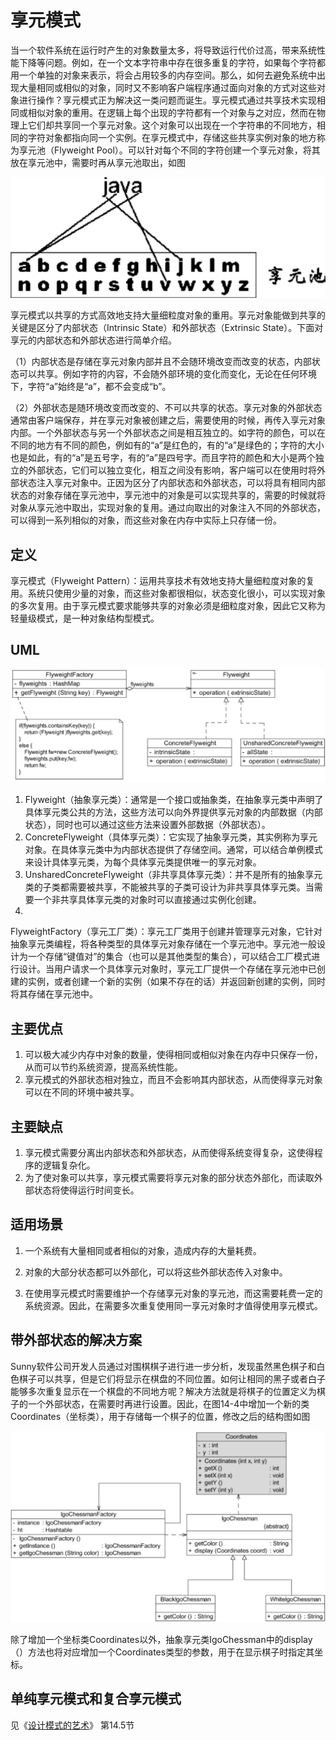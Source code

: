 # 享元模式

当一个软件系统在运行时产生的对象数量太多，将导致运行代价过高，带来系统性能下降等问题。例如，在一个文本字符串中存在很多重复的字符，如果每个字符都用一个单独的对象来表示，将会占用较多的内存空间。那么，如何去避免系统中出现大量相同或相似的对象，同时又不影响客户端程序通过面向对象的方式对这些对象进行操作？享元模式正为解决这一类问题而诞生。享元模式通过共享技术实现相同或相似对象的重用。在逻辑上每个出现的字符都有一个对象与之对应，然而在物理上它们却共享同一个享元对象。这个对象可以出现在一个字符串的不同地方，相同的字符对象都指向同一个实例。在享元模式中，存储这些共享实例对象的地方称为享元池（Flyweight
Pool）。可以针对每个不同的字符创建一个享元对象，将其放在享元池中，需要时再从享元池取出，如图

![image-20240514162429016](.gitbook/assets/image-20240514162429016.png)

享元模式以共享的方式高效地支持大量细粒度对象的重用。享元对象能做到共享的关键是区分了内部状态（Intrinsic
State）和外部状态（Extrinsic State）。下面对享元的内部状态和外部状态进行简单介绍。

（1）内部状态是存储在享元对象内部并且不会随环境改变而改变的状态，内部状态可以共享。例如字符的内容，不会随外部环境的变化而变化，无论在任何环境下，字符“a”始终是“a”，都不会变成“b”。

（2）外部状态是随环境改变而改变的、不可以共享的状态。享元对象的外部状态通常由客户端保存，并在享元对象被创建之后，需要使用的时候，再传入享元对象内部。一个外部状态与另一个外部状态之间是相互独立的。如字符的颜色，可以在不同的地方有不同的颜色，例如有的“a”是红色的，有的“a”是绿色的；字符的大小也是如此，有的“a”是五号字，有的“a”是四号字。而且字符的颜色和大小是两个独立的外部状态，它们可以独立变化，相互之间没有影响，客户端可以在使用时将外部状态注入享元对象中。正因为区分了内部状态和外部状态，可以将具有相同内部状态的对象存储在享元池中，享元池中的对象是可以实现共享的，需要的时候就将对象从享元池中取出，实现对象的复用。通过向取出的对象注入不同的外部状态，可以得到一系列相似的对象，而这些对象在内存中实际上只存储一份。

## 定义

享元模式（Flyweight
Pattern）：运用共享技术有效地支持大量细粒度对象的复用。系统只使用少量的对象，而这些对象都很相似，状态变化很小，可以实现对象的多次复用。由于享元模式要求能够共享的对象必须是细粒度对象，因此它又称为轻量级模式，是一种对象结构型模式。

## UML

![image-20240514163607742](.gitbook/assets/image-20240514163607742.png)

1. Flyweight（抽象享元类）：通常是一个接口或抽象类，在抽象享元类中声明了具体享元类公共的方法，这些方法可以向外界提供享元对象的内部数据（内部状态），同时也可以通过这些方法来设置外部数据（外部状态）。
2. ConcreteFlyweight（具体享元类）：它实现了抽象享元类，其实例称为享元对象。在具体享元类中为内部状态提供了存储空间。通常，可以结合单例模式来设计具体享元类，为每个具体享元类提供唯一的享元对象。
3. UnsharedConcreteFlyweight（非共享具体享元类）：并不是所有的抽象享元类的子类都需要被共享，不能被共享的子类可设计为非共享具体享元类。当需要一个非共享具体享元类的对象时可以直接通过实例化创建。
4.
FlyweightFactory（享元工厂类）：享元工厂类用于创建并管理享元对象，它针对抽象享元类编程，将各种类型的具体享元对象存储在一个享元池中。享元池一般设计为一个存储“键值对”的集合（也可以是其他类型的集合），可以结合工厂模式进行设计。当用户请求一个具体享元对象时，享元工厂提供一个存储在享元池中已创建的实例，或者创建一个新的实例（如果不存在的话）并返回新创建的实例，同时将其存储在享元池中。

## 主要优点

1. 可以极大减少内存中对象的数量，使得相同或相似对象在内存中只保存一份，从而可以节约系统资源，提高系统性能。
2. 享元模式的外部状态相对独立，而且不会影响其内部状态，从而使得享元对象可以在不同的环境中被共享。

## 主要缺点

1. 享元模式需要分离出内部状态和外部状态，从而使得系统变得复杂，这使得程序的逻辑复杂化。
2. 为了使对象可以共享，享元模式需要将享元对象的部分状态外部化，而读取外部状态将使得运行时间变长。

## 适用场景

1. 一个系统有大量相同或者相似的对象，造成内存的大量耗费。
2. 对象的大部分状态都可以外部化，可以将这些外部状态传入对象中。

3. 在使用享元模式时需要维护一个存储享元对象的享元池，而这需要耗费一定的系统资源。因此，在需要多次重复使用同一享元对象时才值得使用享元模式。

## 带外部状态的解决方案

Sunny软件公司开发人员通过对围棋棋子进行进一步分析，发现虽然黑色棋子和白色棋子可以共享，但是它们将显示在棋盘的不同位置。如何让相同的黑子或者白子能够多次重复显示在一个棋盘的不同地方呢？解决方法就是将棋子的位置定义为棋子的一个外部状态，在需要时再进行设置。因此，在图14-4中增加一个新的类Coordinates（坐标类），用于存储每一个棋子的位置，修改之后的结构图如图

![image-20240514163851485](.gitbook/assets/image-20240514163851485.png)

除了增加一个坐标类Coordinates以外，抽象享元类IgoChessman中的display（）方法也将对应增加一个Coordinates类型的参数，用于在显示棋子时指定其坐标。

## 单纯享元模式和复合享元模式

见《[设计模式的艺术](https://weread.qq.com/web/reader/c4032270727da196c40104ak37632cd021737693cfc7149)》 第14.5节